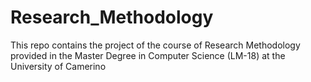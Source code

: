 # Research_Methodology
This repo contains the project of the course of Research Methodology provided in the Master Degree in Computer Science (LM-18) at the University of Camerino
